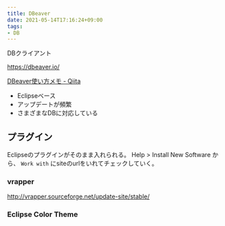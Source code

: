 ```yaml
---
title: DBeaver
date: 2021-05-14T17:16:24+09:00
tags:
- DB
---
```


DBクライアント

<https://dbeaver.io/>

[DBeaver使い方メモ - Qiita](https://qiita.com/12345/items/48f6856e32fd618ea307)

* Eclipseベース
* アップデートが頻繁
* さまざまなDBに対応している

## プラグイン

Eclipseのプラグインがそのまま入れられる。
Help > Install New Software から、 `Work with` にsiteのurlをいれてチェックしていく。

### vrapper

<http://vrapper.sourceforge.net/update-site/stable/>

### Eclipse Color Theme
